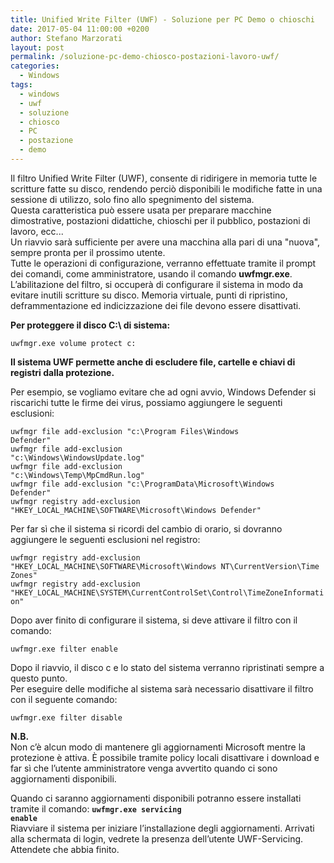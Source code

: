 ```yaml
---
title: Unified Write Filter (UWF) - Soluzione per PC Demo o chioschi
date: 2017-05-04 11:00:00 +0200
author: Stefano Marzorati
layout: post
permalink: /soluzione-pc-demo-chiosco-postazioni-lavoro-uwf/
categories:
  - Windows
tags:
  - windows
  - uwf
  - soluzione
  - chiosco
  - PC
  - postazione
  - demo
---
```

Il filtro Unified Write Filter (UWF), consente di ridirigere in memoria tutte le scritture fatte su disco, rendendo perciò disponibili le modifiche fatte in una sessione di utilizzo, solo fino allo spegnimento del sistema.   
Questa caratteristica può essere usata per preparare macchine dimostrative, postazioni didattiche, chioschi per il pubblico, postazioni di lavoro, ecc...   
Un riavvio sarà sufficiente per avere una macchina alla pari di una "nuova", sempre pronta per il prossimo utente.   
Tutte le operazioni di configurazione, verranno effettuate tramite il prompt dei comandi, come amministratore, usando il comando **uwfmgr.exe**.   
L’abilitazione del filtro, si occuperà di configurare il sistema in modo da evitare inutili scritture su disco. Memoria virtuale, punti di ripristino, deframmentazione ed indicizzazione dei file devono essere disattivati.   

**Per proteggere il disco C:\ di sistema:**   

<code>uwfmgr.exe volume protect c:</code>   

**Il sistema UWF permette anche di escludere file, cartelle e chiavi di registri dalla protezione.**   

Per esempio, se vogliamo evitare che ad ogni avvio, Windows Defender si riscarichi tutte le firme dei virus, possiamo aggiungere le seguenti esclusioni:   

<code>uwfmgr file add-exclusion "c:\Program Files\Windows Defender"</code>   
<code>uwfmgr file add-exclusion "c:\Windows\WindowsUpdate.log"</code>   
<code>uwfmgr file add-exclusion "c:\Windows\Temp\MpCmdRun.log"</code>   
<code>uwfmgr file add-exclusion "c:\ProgramData\Microsoft\Windows Defender"</code>   
<code>uwfmgr registry add-exclusion "HKEY_LOCAL_MACHINE\SOFTWARE\Microsoft\Windows Defender"</code>   

Per far sì che il sistema si ricordi del cambio di orario, si dovranno aggiungere le seguenti esclusioni nel registro:   

<code>uwfmgr registry add-exclusion "HKEY_LOCAL_MACHINE\SOFTWARE\Microsoft\Windows NT\CurrentVersion\Time Zones"</code>   
<code>uwfmgr registry add-exclusion "HKEY_LOCAL_MACHINE\SYSTEM\CurrentControlSet\Control\TimeZoneInformation"</code>   

Dopo aver finito di configurare il sistema, si deve attivare il filtro con il comando:   

<code>uwfmgr.exe filter enable</code>   

Dopo il riavvio, il disco c e lo stato del sistema verranno ripristinati sempre a questo punto.   
Per eseguire delle modifiche al sistema sarà necessario disattivare il filtro con il seguente comando:   

<code>uwfmgr.exe filter disable</code>   

**N.B.**   
Non c’è alcun modo di mantenere gli aggiornamenti Microsoft mentre la protezione è attiva. È possibile tramite policy locali disattivare i download e far sì che l’utente amministratore venga avvertito quando ci sono aggiornamenti disponibili.   

Quando ci saranno aggiornamenti disponibili potranno essere installati tramite il comando: <code>**uwfmgr.exe servicing enable**</code>   
Riavviare il sistema per iniziare l’installazione degli aggiornamenti. Arrivati alla schermata di login, vedrete la presenza dell’utente UWF-Servicing.   
Attendete che abbia finito.
